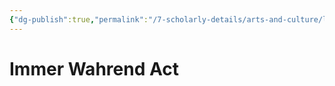 ```yaml
---
{"dg-publish":true,"permalink":"/7-scholarly-details/arts-and-culture/legislation/immer-wahrend-act/"}
---
```


# Immer Wahrend Act
